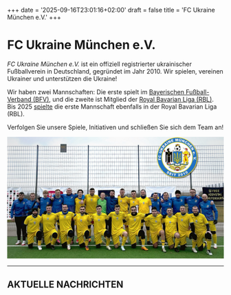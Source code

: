 +++
date = '2025-09-16T23:01:16+02:00'
draft = false
title = 'FC Ukraine München e.V.'
+++

# FC Ukraine München e.V.

*FC Ukraine München e.V.* ist ein offiziell registrierter ukrainischer
Fußballverein in Deutschland, gegründet im Jahr 2010. Wir spielen, vereinen
Ukrainer und unterstützen die Ukraine!

Wir haben zwei Mannschaften: Die erste spielt im
[Bayerischen Fußball-Verband (BFV)], und die zweite ist Mitglied der
[Royal Bavarian Liga (RBL)]. Bis 2025 [spielte] die erste Mannschaft ebenfalls
in der Royal Bavarian Liga (RBL).

Verfolgen Sie unsere Spiele, Initiativen und schließen Sie sich dem Team an!

![Mannschaftsfoto des FC Ukraine München e.V.](img.jpg)

---

## AKTUELLE NACHRICHTEN

[Bayerischen Fußball-Verband (BFV)]: https://www.bfv.de/mannschaften/fc-ukraine-muenchen/02Q41B242K000000VS5489B1VTILVS2U
[Royal Bavarian Liga (RBL)]: https://royalbavarianliga.de/teaminfo.php?teamid=o2189
[spielte]: https://royalbavarianliga.de/teaminfo.php?teamid=m760
